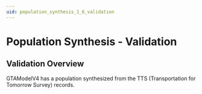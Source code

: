 ```yaml
---
uid: population_synthesis_1_6_validation
---
```

# Population Synthesis - Validation

## Validation Overview

GTAModelV4 has a population synthesized from the TTS (Transportation for Tomorrow Survey) records. 

